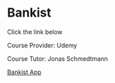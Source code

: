 # Bankist

Click the link below

Course Provider: Udemy

Course Tutor: Jonas Schmedtmann

[Bankist App](https://bankist-diego.netlify.app)
